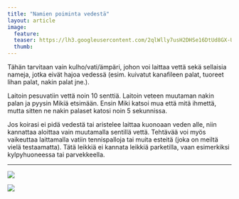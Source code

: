 ```yaml
---
title: "Namien poiminta vedestä"
layout: article
image:
  feature:
  teaser: https://lh3.googleusercontent.com/2qlWlly7usH2DHSe16DtUd8GX-UypkVO7AIVLmG8OgM=w245
  thumb:
---
```


Tähän tarvitaan vain kulho/vati/ämpäri, johon voi laittaa vettä sekä sellaisia nameja, jotka eivät hajoa vedessä (esim. kuivatut kanafileen palat, tuoreet lihan palat, nakin palat jne.).

Laitoin pesuvatiin vettä noin 10 senttiä. Laitoin veteen muutaman nakin palan ja pyysin Mikiä etsimään. Ensin Miki katsoi mua että mitä ihmettä, mutta sitten ne nakin palaset katosi noin 5 sekunnissa.

Jos koirasi ei pidä vedestä tai aristelee laittaa kuonoaan veden alle, niin kannattaa aloittaa vain muutamalla sentillä vettä. Tehtävää voi myös vaikeuttaa laittamalla vatiin tennispalloja tai muita esteitä (joka on meiltä vielä testaamatta). Tätä leikkiä ei kannata leikkiä parketilla, vaan esimerkiksi kylpyhuoneessa tai parvekkeella.

---

[![](https://lh3.googleusercontent.com/QKip0qSSaKbph7gkNUh8mWvovqX6-D9P8aRWAd6z3-Y=w800)](https://lh3.googleusercontent.com/QKip0qSSaKbph7gkNUh8mWvovqX6-D9P8aRWAd6z3-Y=s0)

[![](https://lh3.googleusercontent.com/DJGwG4onTXIghaz1Y1qfGrHf6L5bMAm92AA0dbEgkk0=w800)](https://lh3.googleusercontent.com/DJGwG4onTXIghaz1Y1qfGrHf6L5bMAm92AA0dbEgkk0=s0)
